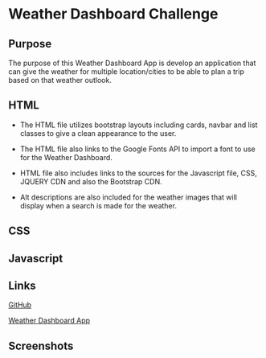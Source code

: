 # Weather Dashboard Challenge

## Purpose
The purpose of this Weather Dashboard App is develop an application that can give the weather for multiple location/cities to be able to plan a trip based on that weather outlook.  


## HTML 
* The HTML file utilizes bootstrap layouts including cards, navbar and list classes to give a clean appearance to the user.

* The HTML file also links to the Google Fonts API to import a font to use for the Weather Dashboard. 

* HTML file also includes links to the sources for the Javascript file, CSS, JQUERY CDN and also the Bootstrap CDN.  

* Alt descriptions are also included for the weather images that will display when a search is made for the weather. 


## CSS


## Javascript


## Links
[GitHub]()

[Weather Dashboard App]()

## Screenshots